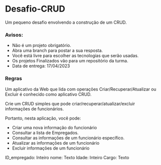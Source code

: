 # Desafio-CRUD
Um pequeno desafio envolvendo a construção de um CRUD.

### Avisos:
- Não é um projeto obrigatório.
- Abra uma branch para postar a sua resposta.
- Você está livre para escolher as tecnologias que serão usadas.
- Os projetos Finalizados vão para um repositório da turma.
- Data de entrega: 17/04/2023

### Regras
Um aplicativo da Web que lida com operações Criar/Recuperar/Atualizar ou Excluir é conhecido como aplicativo CRUD. 

Crie um CRUD simples que pode criar/recuperar/atualizar/excluir informações de funcionários.

Portanto, nesta aplicação, você pode:

- Criar uma nova informação do funcionário
- Consultar a lista de Empregados.
- Consultar as informações de um funcionário específico.
- Atualizar as informações de um funcionário
- Excluir informações de um funcionário

ID_empregado: Inteiro
nome: Texto
Idade: Inteiro
Cargo: Texto

